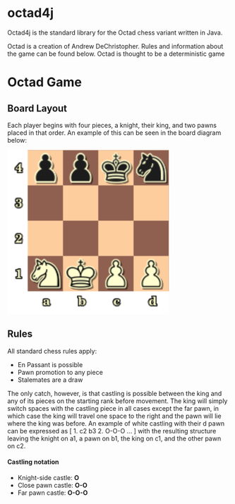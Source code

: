 # octad4j
Octad4j is the standard library for the Octad chess variant written in Java.

Octad is a creation of Andrew DeChristopher. Rules and information about the game can be found below. Octad is thought to be a deterministic game

# Octad Game
## Board Layout
Each player begins with four pieces, a knight, their king, and two pawns placed in that order. An example of this can be seen in the board diagram below:

![Octad board](octad.png "Octad board")

## Rules
All standard chess rules apply:

* En Passant is possible
* Pawn promotion to any piece
* Stalemates are a draw

The only catch, however, is that castling is possible between the king and any of its pieces on the starting rank before movement. The king will simply switch spaces with the castling piece in all cases except the far pawn, in which case the king will travel one space to the right and the pawn will lie where the king was before. An example of white castling with their d pawn can be expressed as [ 1. c2 b3 2. O-O-O ... ] with the resulting structure leaving the knight on a1, a pawn on b1, the king on c1, and the other pawn on c2.

#### Castling notation
* Knight-side castle: **O**
* Close pawn castle: **O-O**
* Far pawn castle: **O-O-O**
